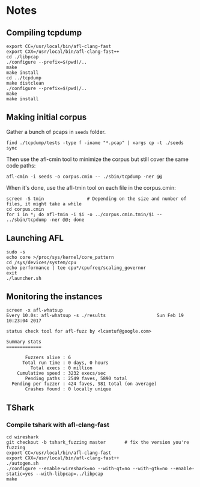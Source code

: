 # Notes

## Compiling tcpdump

```shell
export CC=/usr/local/bin/afl-clang-fast
export CXX=/usr/local/bin/afl-clang-fast++
cd ./libpcap
./configure --prefix=$(pwd)/..
make
make install
cd ../tcpdump
make distclean
./configure --prefix=$(pwd)/..
make
make install
```

## Making initial corpus

Gather a bunch of pcaps in `seeds` folder.
```shell
find ./tcpdump/tests -type f -iname "*.pcap" | xargs cp -t ./seeds
sync
```

Then use the afl-cmin tool to minimize the corpus but still cover the same code paths:
```shell
afl-cmin -i seeds -o corpus.cmin -- ./sbin/tcpdump -ner @@
```

When it's done, use the afl-tmin tool on each file in the corpus.cmin:
```shell
screen -S tmin                # Depending on the size and number of files, it might take a while
cd corpus.cmin
for i in *; do afl-tmin -i $i -o ../corpus.cmin.tmin/$i -- ../sbin/tcpdump -ner @@; done
```

## Launching AFL

```shell
sudo -s
echo core >/proc/sys/kernel/core_pattern
cd /sys/devices/system/cpu
echo performance | tee cpu*/cpufreq/scaling_governor
exit
./launcher.sh
```

## Monitoring the instances

```shell
screen -x afl-whatsup
Every 10.0s: afl-whatsup -s ./results                   Sun Feb 19 10:23:04 2017

status check tool for afl-fuzz by <lcamtuf@google.com>

Summary stats
=============

       Fuzzers alive : 6
      Total run time : 0 days, 0 hours
         Total execs : 0 million
    Cumulative speed : 3232 execs/sec
       Pending paths : 2549 faves, 5890 total
  Pending per fuzzer : 424 faves, 981 total (on average)
       Crashes found : 0 locally unique
```

## TShark

### Compile tshark with afl-clang-fast

```shell
cd wireshark
git checkout -b tshark_fuzzing master       # fix the version you're fuzzing
export CC=/usr/local/bin/afl-clang-fast
export CXX=/usr/local/bin/afl-clang-fast++
./autogen.sh
./configure --enable-wireshark=no --with-qt=no --with-gtk=no --enable-static=yes --with-libpcap=../libpcap
make
```